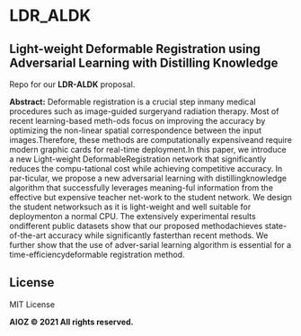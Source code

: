 # LDR_ALDK
## Light-weight Deformable Registration using Adversarial Learning with Distilling Knowledge

Repo for our **LDR-ALDK** proposal.

**Abstract:** 
Deformable  registration  is  a  crucial  step  inmany  medical  procedures  such  as  image-guided  surgeryand radiation therapy. Most of recent learning-based meth-ods focus on improving the accuracy by optimizing the non-linear  spatial  correspondence  between  the  input  images.Therefore,  these  methods  are  computationally  expensiveand require modern graphic cards for real-time deployment.In this paper, we introduce a new Light-weight DeformableRegistration network that significantly reduces the compu-tational cost while achieving competitive accuracy. In par-ticular, we propose a new adversarial learning with distillingknowledge algorithm that successfully leverages meaning-ful information from the effective but expensive teacher net-work to the student network. We design the student networksuch as it is light-weight and well suitable for deploymenton a normal CPU. The extensively experimental results ondifferent public datasets show that our proposed methodachieves state-of-the-art accuracy while significantly fasterthan recent methods. We further show that the use of adver-sarial  learning  algorithm  is  essential  for  a  time-efficiencydeformable  registration  method. 

## License
MIT License

**AIOZ © 2021 All rights reserved.**

